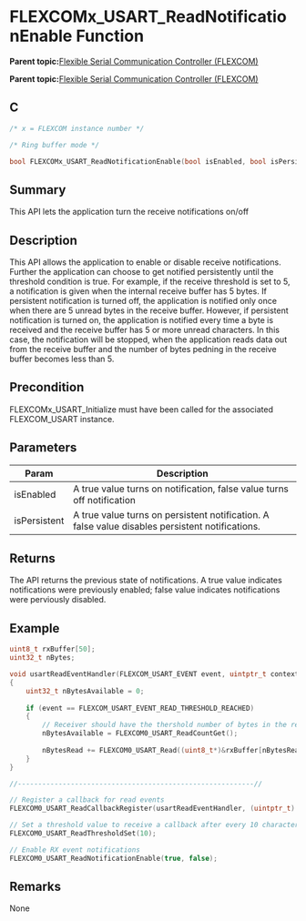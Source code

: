 # FLEXCOMx\_USART\_ReadNotificationEnable Function

**Parent topic:**[Flexible Serial Communication Controller \(FLEXCOM\)](GUID-137968B9-4089-44C6-9B5A-2F30929F6852.md)

**Parent topic:**[Flexible Serial Communication Controller \(FLEXCOM\)](GUID-1F0CC449-4122-4C77-A199-A7874C524FDD.md)

## C

```c
/* x = FLEXCOM instance number */

/* Ring buffer mode */

bool FLEXCOMx_USART_ReadNotificationEnable(bool isEnabled, bool isPersistent)
```

## Summary

This API lets the application turn the receive notifications on/off

## Description

This API allows the application to enable or disable receive notifications. Further the application can choose to get notified persistently until the threshold condition is true. For example, if the receive threshold is set to 5, a notification is given when the internal receive buffer has 5 bytes. If persistent notification is turned off, the application is notified only once when there are 5 unread bytes in the receive buffer. However, if persistent notification is turned on, the application is notified every time a byte is received and the receive buffer has 5 or more unread characters. In this case, the notification will be stopped, when the application reads data out from the receive buffer and the number of bytes pedning in the receive buffer becomes less than 5.

## Precondition

FLEXCOMx\_USART\_Initialize must have been called for the associated FLEXCOM\_USART instance.

## Parameters

|Param|Description|
|-----|-----------|
|isEnabled|A true value turns on notification, false value turns off notification|
|isPersistent|A true value turns on persistent notification. A false value disables persistent notifications.|

## Returns

The API returns the previous state of notifications. A true value indicates notifications were previously enabled; false value indicates notifications were perviously disabled.

## Example

```c
uint8_t rxBuffer[50];
uint32_t nBytes;

void usartReadEventHandler(FLEXCOM_USART_EVENT event, uintptr_t context )
{
    uint32_t nBytesAvailable = 0;
    
    if (event == FLEXCOM_USART_EVENT_READ_THRESHOLD_REACHED)
    {
        // Receiver should have the thershold number of bytes in the receive buffer
        nBytesAvailable = FLEXCOM0_USART_ReadCountGet();
        
        nBytesRead += FLEXCOM0_USART_Read((uint8_t*)&rxBuffer[nBytesRead], nBytesAvailable);
    }
}

//----------------------------------------------------------//

// Register a callback for read events
FLEXCOM0_USART_ReadCallbackRegister(usartReadEventHandler, (uintptr_t) NULL);

// Set a threshold value to receive a callback after every 10 characters are received
FLEXCOM0_USART_ReadThresholdSet(10);

// Enable RX event notifications
FLEXCOM0_USART_ReadNotificationEnable(true, false);

```

## Remarks

None

